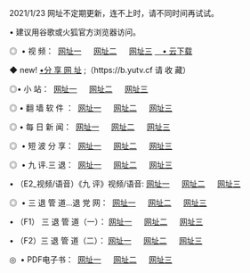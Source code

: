 <p>2021/1/23 网址不定期更新，连不上时，请不同时间再试试。
<p>• 建议用谷歌或火狐官方浏览器访问。
<p>◎  • 视 频： 
<a href="http://hfs.guitarhaven.com/" target="_blank">网址一</a> 　 
<a href="http://hsa.guitarhaven.com/" target="_blank">网址二</a> 　 
<a href="http://hsa.guitarhaven.com/b.html" target="_blank">网址三</a>
<a href="https://yadi.sk/d/d0sUeAOpal3njw" target="_blank">　• 云下载 </a></p>
<p>◆ new! <a href="http://hpd.guitarhaven.com/a.html">•分 享 网 址</a> ;（https://b.yutv.cf 请 收 藏） </p>

<p>◎•  小 站：  
<a href="http://hfs.guitarhaven.com/f.html" target="_blank">网址一</a> 　 
<a href="http://hsa.guitarhaven.com/h.html" target="_blank">网址二</a> 　 
<a href="http://hsa.guitarhaven.com/k/" target="_blank">网址三</a></p><p>

<p>◎  • 翻 墙 软 件 ：  
<a href="http://hfs.guitarhaven.com/ff/" target="_blank">网址一</a> 　 
<a href="http://hsa.guitarhaven.com/s/read/a1_nd.html" target="_blank">网址二</a> 　 
<a href="http://hsa.guitarhaven.com/ff/index.html" target="_blank">网址三</a></p>
<p>◎  • 每 日 新 闻：  
<a href="http://hfs.guitarhaven.com/day/" target="_blank">网址一</a> 　 
<a href="http://hsa.guitarhaven.com/day/" target="_blank">网址二</a> 　 
<a href="http://hsa.guitarhaven.com/day/index.html" target="_blank">网址三</a></p>
<p>◎   • 短 波 分 享：  
<a href="http://hfs.guitarhaven.com/h/" target="_blank">网址一</a> 　 
<a href="http://hsa.guitarhaven.com/h/" target="_blank">网址二</a> 　 
<a href="http://hsa.guitarhaven.com/h/index.html" target="_blank">网址三</a></p>
<p>◎   • 九 评.三 退：  
<a href="http://hfs.guitarhaven.com/t/" target="_blank">网址一</a> 　 
<a href="http://hsa.guitarhaven.com/v2/index.html" target="_blank">网址二</a> 　 
<a href="http://hsa.guitarhaven.com/tt/index.html" target="_blank">网址三</a> 　</p>
<p>  • （E2_视频/语音）《九 评》视频/语音: 
<a href="http://hsa.guitarhaven.com/7738.html" target="_blank">网址一</a> 　 
<a href="http://hsa.guitarhaven.com/7614.html" target="_blank">网址二</a> 　 
<a href="http://hsa.guitarhaven.com/7633.html" target="_blank">网址三</a></p>
<p>◎   • 三 退 管 道...退 党 网：  
<a href="http://hfs.guitarhaven.com/go/td1.html" target="_blank">网址一</a> 　 
<a href="http://hsa.guitarhaven.com/go/td2.html" target="_blank">网址二</a> 　 
<a href="http://hsa.guitarhaven.com/go/td3.html" target="_blank">网址三</a></p>
<p>  • （F1） 三 退 管 道（一）： 
<a href="http://hfs.guitarhaven.com/dd/" target="_blank">网址一</a> 　 
<a href="http://hsa.guitarhaven.com/s/read/a1_tdx.html" target="_blank">网址二</a> 　 
<a href="http://hsa.guitarhaven.com/dd/" target="_blank">网址三</a></p>
<p>  • （F2）三 退 管 道（二）： 
<a href="http://hsa.guitarhaven.com/d/" target="_blank">网址一</a> 　 
<a href="http://hfs.guitarhaven.com/d/index.html" target="_blank">网址二</a> 　 
<a href="http://hsa.guitarhaven.com/d/" target="_blank">网址三</a></p>
<p>◎   • PDF电子书：  
<a href="http://hfs.guitarhaven.com/p/" target="_blank">网址一</a> 　 
<a href="http://hsa.guitarhaven.com/p/index.html" target="_blank">网址二</a> 　 
<a href="http://hsa.guitarhaven.com/p/" target="_blank">网址三</a></p>
